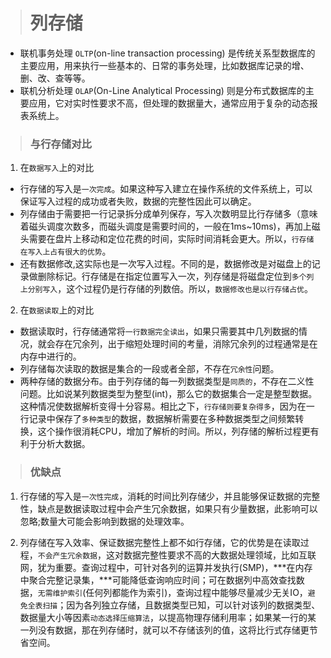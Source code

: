 > # 列存储

- 联机事务处理 `OLTP`(on-line transaction processing) 是传统关系型数据库的主要应用，用来执行一些基本的、日常的事务处理，比如数据库记录的增、删、改、查等等。
- 联机分析处理 `OLAP`(On-Line Analytical Processing) 则是分布式数据库的主要应用，它对实时性要求不高，但处理的数据量大，通常应用于复杂的动态报表系统上。

> ### 与行存储对比

1. 在`数据写入`上的对比

- 行存储的写入是`一次完成`。如果这种写入建立在操作系统的文件系统上，可以保证写入过程的成功或者失败，数据的完整性因此可以确定。
- 列存储由于需要把一行记录拆分成单列保存，写入次数明显比行存储多（意味着磁头调度次数多，而磁头调度是需要时间的，一般在1ms~10ms)，再加上磁头需要在盘片上移动和定位花费的时间，实际时间消耗会更大。所以，`行存储在写入上占有很大的优势`。
- 还有数据修改,这实际也是一次写入过程。不同的是，数据修改是对磁盘上的记录做删除标记。行存储是在指定位置写入一次，列存储是将磁盘定位到`多个列上分别写入`，这个过程仍是行存储的列数倍。所以，`数据修改也是以行存储占优`。

2. 在`数据读取`上的对比

- 数据读取时，行存储通常将`一行数据完全读出`，如果只需要其中几列数据的情况，就会存在冗余列，出于缩短处理时间的考量，消除冗余列的过程通常是在内存中进行的。
- 列存储每次读取的数据是集合的一段或者全部，不存在`冗余性`问题。
- 两种存储的数据分布。由于列存储的每一列数据类型是`同质的`，不存在二义性问题。比如说某列数据类型为整型(int)，那么它的数据集合一定是整型数据。这种情况使数据解析变得十分容易。相比之下，`行存储则要复杂得多`，因为在一行记录中保存了`多种类型`的数据，数据解析需要在多种数据类型之间频繁转换，这个操作很消耗CPU，增加了解析的时间。所以，列存储的解析过程更有利于分析大数据。

> ### 优缺点

1. 行存储的写入是`一次性完成`，消耗的时间比列存储少，并且能够保证数据的完整性，缺点是数据读取过程中会产生冗余数据，如果只有少量数据，此影响可以忽略;数量大可能会影响到数据的处理效率。

2. 列存储在写入效率、保证数据完整性上都不如行存储，它的优势是在读取过程，`不会产生冗余数据`，这对数据完整性要求不高的大数据处理领域，比如互联网，犹为重要。查询过程中，可针对各列的运算并发执行(SMP)，***在内存中聚合完整记录集，***可能降低查询响应时间；可在数据列中高效查找数据，`无需维护索引`(任何列都能作为索引)，查询过程中能够尽量减少无关IO，`避免全表扫描`；因为各列独立存储，且数据类型已知，可以针对该列的数据类型、数据量大小等因素`动态选择压缩算法`，以提高物理存储利用率；如果某一行的某一列没有数据，那在列存储时，就可以不存储该列的值，这将比行式存储更节省空间。